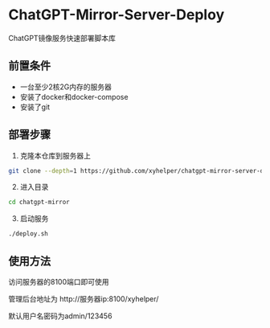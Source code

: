 # ChatGPT-Mirror-Server-Deploy

ChatGPT镜像服务快速部署脚本库

## 前置条件

- 一台至少2核2G内存的服务器
- 安装了docker和docker-compose
- 安装了git

## 部署步骤

1. 克隆本仓库到服务器上

```bash
git clone --depth=1 https://github.com/xyhelper/chatgpt-mirror-server-deploy.git chatgpt-mirror
```

2. 进入目录

```bash
cd chatgpt-mirror
```

3. 启动服务

```bash
./deploy.sh
```

## 使用方法

访问服务器的8100端口即可使用

管理后台地址为 http://服务器ip:8100/xyhelper/

默认用户名密码为admin/123456
